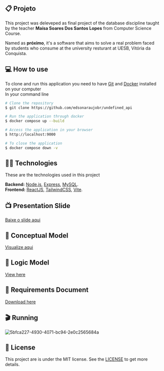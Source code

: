 ## 📋 Projeto

This project was deleveped as final project of the database discipline taught by the teacher **Maísa Soares Dos Santos Lopes** from Computer Science Course.

Named as **próximo**, it's a software that aims to solve a real problem faced by students who consume at the university resturant at UESB, Vitória da Conquista. <br>


## 💻 How to use

To clone and run this application you need to have [Git](https://git-scm.com) and [Docker](https://www.docker.com/) installed on your computer
<br>
In your command line

```bash
# Clone the repository
$ git clone https://github.com/edsonaraujobr/undefined_api

# Run the application through docker
$ docker compose up --build

# Access the application in your browser
$ http://localhost:9000

# To close the application
$ docker compose down -v

```

## 👨‍💻 Technologies

These are the technologies used in this project

**Backend:** [Node.js](https://nodejs.org/en/), [Express](https://expressjs.com/pt-br/), [MySQL](https://www.mysql.com/). <br>
**Frontend:** [ReactJS](https://react.dev/), [TailwindCSS](https://tailwindcss.com/docs/guides/vite), [Vite](https://vitejs.dev/).

## 📺 Presentation Slide

 [Baixe o slide aqui](https://github.com/edsonaraujobr/software-ru/blob/main/Apresenta%C3%A7%C3%A3oProximo.pptx)

## 🎲 Conceptual Model

 [Visualize aqui](https://github.com/edsonaraujobr/software-ru/blob/main/ModeloConceitual.png)

## 💎 Logic Model

  [View here](https://github.com/edsonaraujobr/software-ru/blob/main/ModeloLogico.png)

## 📃 Requirements Document

[Download here](https://github.com/edsonaraujobr/software-ru/blob/main/documentoRequisitosBD.pdf)
 
## 🎬 Running 

![5bfca227-4930-4071-bc94-2e0c2565684a](https://github.com/edsonaraujobr/software-ru/assets/137104822/55bc23f1-22b0-4a0b-82f3-b2b407ce6cd6)

## 📝 License

This project are is under the MIT license. See the [LICENSE](https://github.com/edsonaraujobr/software-ru/blob/main/LICENSE) to get more details.












   




